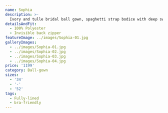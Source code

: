 ```yaml
---
name: Sophia
description: >-
  Ivory and tulle bridal ball gown, spaghetti strap bodice with deep sweetheart neckline, ivory net side cut out, cascading banded tulle skirt. Also shown with center front neckline raised.
detailsAndFit:
  - 100% Polyester
  - Invisible back zipper
featureImage: ../images/Sophia-01.jpg
galleryImages:
  - ../images/Sophia-01.jpg
  - ../images/Sophia-02.jpg
  - ../images/Sophia-03.jpg
  - ../images/Sophia-04.jpg
price: '1199'
category: Ball-gown
sizes:
  - '34'
  - '-'
  - '52'
tags:
  - Fully-lined
  - bra-friendly
---
```


